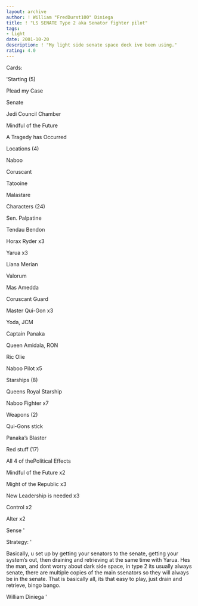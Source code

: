 ```yaml
---
layout: archive
author: ! William "FredDurst100" Diniega
title: ! "LS SENATE Type 2 aka Senator fighter pilot"
tags:
- Light
date: 2001-10-20
description: ! "My light side senate space deck ive been using."
rating: 4.0
---
```

Cards: 

'Starting (5)

Plead my Case 

Senate 

Jedi Council Chamber 

Mindful of the Future 

A Tragedy has Occurred 


Locations (4) 

Naboo 

Coruscant 

Tatooine 

Malastare 


Characters (24) 

Sen. Palpatine 

Tendau Bendon 

Horax Ryder x3 

Yarua x3 

Liana Merian 

Valorum 

Mas Amedda 

Coruscant Guard 

Master Qui-Gon x3 

Yoda, JCM 

Captain Panaka 

Queen Amidala, RON 

Ric Olie 

Naboo Pilot x5 


Starships (8) 

Queens Royal Starship 

Naboo Fighter x7 


Weapons (2) 

Qui-Gons stick 

Panaka&#8217;s Blaster


Red stuff (17)

All 4 of thePolitical Effects 

Mindful of the Future x2 

Might of the Republic x3 

New Leadership is needed x3 

Control x2 

Alter x2 

Sense  '

Strategy: '

Basically, u set up by getting your senators to the senate, getting your system’s out, then draining and retrieving at the same time with Yarua. Hes the man, and dont worry about dark side space, in type 2 its usually always senate, there are multiple copies of the main ssenators so they will always be in the senate. That is basically all, its that easy to play, just drain and retrieve, bingo bango.



William Diniega '